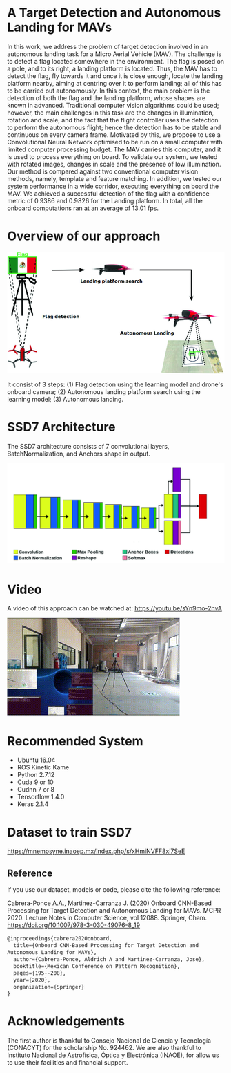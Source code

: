 # A Target Detection and Autonomous Landing for MAVs

In this work, we address the problem of target detection involved in an autonomous landing task for a Micro Aerial Vehicle (MAV). The challenge is to detect a flag located somewhere in the environment. The flag is posed on a pole, and to its right, a landing platform is located. Thus, the MAV has to detect the flag, fly towards it and once it is close enough, locate the landing platform nearby, aiming at centring over it to perform landing; all of this has to be carried out autonomously. In this context, the main problem is the detection of both the flag and the landing platform, whose shapes are known in advanced. Traditional computer vision algorithms could be used; however, the main challenges in this task are the changes in illumination, rotation and scale, and the fact that the flight controller uses the detection to perform the autonomous flight; hence the detection has to be stable and continuous on every camera frame. Motivated by this, we propose to use a Convolutional Neural Network optimised to be run on a small computer with limited computer processing budget. The MAV carries this computer, and it is used to process everything on board. To validate our system, we tested with rotated images, changes in scale and the presence of low illumination. Our method is compared against two conventional computer vision methods, namely, template and feature matching. In addition, we tested our system performance in a wide corridor, executing everything on board the MAV. We achieved a successful detection of the flag with a confidence metric of 0.9386 and 0.9826 for the Landing platform. In total, all the onboard computations ran at an average of 13.01 fps.

# Overview of our approach

![](/images/overview.png)

It consist of 3 steps: (1) Flag detection using the learning model and drone's onboard camera; (2) Autonomous landing platform search using the learning model; (3) Autonomous landing. 

# SSD7 Architecture

The SSD7 architecture consists of 7 convolutional layers, BatchNormalization, and Anchors shape in output.

![](/images/ssd7.png)

# Video

A video of this approach can be watched at: https://youtu.be/sYn9mo-2hvA

![](/images/test.gif)

# Recommended System

- Ubuntu 16.04
- ROS Kinetic Kame
- Python 2.7.12
- Cuda 9 or 10
- Cudnn 7 or 8
- Tensorflow 1.4.0
- Keras 2.1.4

# Dataset to train SSD7

https://mnemosyne.inaoep.mx/index.php/s/xHmiNVFF8xl7SeE

## Reference

If you use our dataset, models or code, please cite the following reference:

Cabrera-Ponce A.A., Martinez-Carranza J. (2020) Onboard CNN-Based Processing for Target Detection and Autonomous Landing for MAVs. MCPR 2020. Lecture Notes in Computer Science, vol 12088. Springer, Cham. https://doi.org/10.1007/978-3-030-49076-8_19

```
@inproceedings{cabrera2020onboard,
  title={Onboard CNN-Based Processing for Target Detection and Autonomous Landing for MAVs},
  author={Cabrera-Ponce, Aldrich A and Martinez-Carranza, Jose},
  booktitle={Mexican Conference on Pattern Recognition},
  pages={195--208},
  year={2020},
  organization={Springer}
}
```

# Acknowledgements

The first author is thankful to Consejo Nacional de Ciencia y Tecnología (CONACYT) for the scholarship No. 924462. We are also thankful to Instituto Nacional de Astrofísica, Óptica y Electrónica (INAOE), for allow us to use their facilities and financial support.
